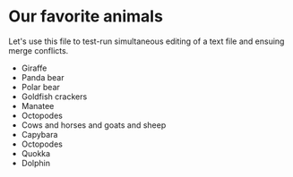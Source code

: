 # Our favorite animals

Let's use this file to test-run simultaneous editing of a text file and ensuing merge conflicts.

- Giraffe
- Panda bear
- Polar bear
- Goldfish crackers
- Manatee
- Octopodes
- Cows and horses and goats and sheep
- Capybara
- Octopodes
- Quokka
- Dolphin 
